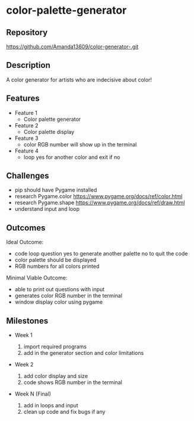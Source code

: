 # color-palette-generator

## Repository
https://github.com/Amanda13609/color-generator-.git

## Description
A color generator for artists who are indecisive about color!

## Features
- Feature 1
	- Color palette generator 
- Feature 2
	- Color palette display
- Feature 3 
	- color RGB number will show up in the terminal
 - Feature 4
   - loop yes for another color and exit if no

## Challenges
- pip should have Pygame installed
- research Pygame.color  https://www.pygame.org/docs/ref/color.html
- research Pygame.shape  https://www.pygame.org/docs/ref/draw.html
- understand input and loop


## Outcomes
Ideal Outcome:
- code loop question yes to generate another palette no to quit the code
-  color palette should be displayed
-  RGB numbers for all colors printed

Minimal Viable Outcome:
- able to print out questions with input
- generates color RGB number in the terminal
- window display color using pygame

## Milestones

- Week 1
  1. import required programs
  2. add in the generator section and color limitations

- Week 2
  1. add color display and size
  2. code shows RGB number in the terminal
     
- Week N (Final)
  1. add in loops and input 
  2. clean up code and fix bugs if any
